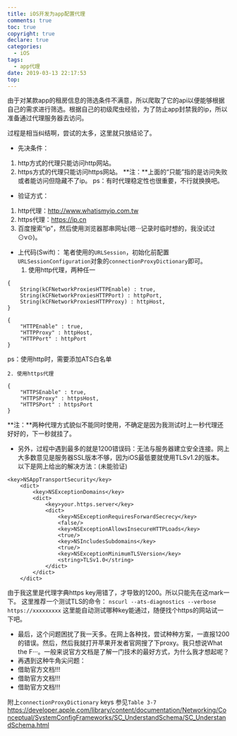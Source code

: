 ```yaml
---
title: iOS开发为app配置代理
comments: true
toc: true
copyright: true
declare: true
categories:
  - iOS
tags:
  - app代理
date: 2019-03-13 22:17:53
top:
---
```


由于对某款app的租房信息的筛选条件不满意，所以爬取了它的api以便能够根据自己的需求进行筛选。根据自己的初级爬虫经验，为了防止app封禁我的ip，所以准备通过代理服务器去访问。
<!--more-->
过程是相当纠结啊，尝试的太多，这里就只放结论了。

* 先决条件：
1. http方式的代理只能访问http网站。
2. https方式的代理只能访问https网站。
**注：**上面的“只能”指的是访问失败或者能访问但隐藏不了ip。
ps：有时代理稳定性也很重要，不行就换换吧。
* 验证方式：
1. http代理：http://www.whatismyip.com.tw
2. https代理：https://ip.cn
3. 百度搜索“ip”，然后使用浏览器那串网址(嗯···记录时临时想的，我没试过⊙v⊙)。
* 上代码(Swift)：
笔者使用的`URLSession`，初始化前配置`URLSessionConfiguration`对象的`connectionProxyDictionary`即可。
    1. 使用http代理，两种任一
```
{
    String(kCFNetworkProxiesHTTPEnable) : true,
    String(kCFNetworkProxiesHTTPPort) : httpPort,
    String(kCFNetworkProxiesHTTPProxy) : httpHost,
}
```
```
{
    "HTTPEnable" : true,
    "HTTPProxy" : httpHost,
    "HTTPPort" : httpPort
}
```
ps：使用http时，需要添加ATS白名单

    2. 使用https代理
```
{
    "HTTPSEnable" : true,
    "HTTPSProxy" : httpsHost,
    "HTTPSPort" : httpsPort
}
```
**注：**两种代理方式貌似不能同时使用，不确定是因为我测试时上一秒代理还好好的，下一秒就挂了。

* 另外，过程中遇到最多的就是1200错误码：无法与服务器建立安全连接。网上大多数意见是服务器SSL版本不够，因为iOS最低要就使用TLSv1.2的版本。
以下是网上给出的解决方法：(未能验证)
```
<key>NSAppTransportSecurity</key>
	<dict>
		<key>NSExceptionDomains</key>
		<dict>
			<key>your.https.server</key>
			<dict>
				<key>NSExceptionRequiresForwardSecrecy</key>
				<false/>
				<key>NSExceptionAllowsInsecureHTTPLoads</key>
				<true/>
				<key>NSIncludesSubdomains</key>
				<true/>
				<key>NSExceptionMinimumTLSVersion</key>
				<string>TLSv1.0</string>
			</dict>
		</dict>
	</dict>
```
由于我这里是代理字典https key用错了，才导致的1200。所以只能先在这mark一下。
这里推荐一个测试TLS的命令：
`nscurl --ats-diagnostics --verbose https://xxxxxxxxx`
这里能自动测试哪种key能通过，随便找个https的网站试一下吧。


* 最后，这个问题困扰了我一天多。在网上各种找，尝试种种方案，一直报1200的错误。然后，然后我就打开苹果开发者官网搜了下proxy。我只想说What the F···。一般来说官方文档是了解一门技术的最好方式，为什么我才想起呢？
* 再遇到这种牛角尖问题：
 * 借助官方文档!!!
 * 借助官方文档!!!
 * 借助官方文档!!!

附上`connectionProxyDictionary` keys 参见`Table 3-7`
https://developer.apple.com/library/content/documentation/Networking/Conceptual/SystemConfigFrameworks/SC_UnderstandSchema/SC_UnderstandSchema.html

